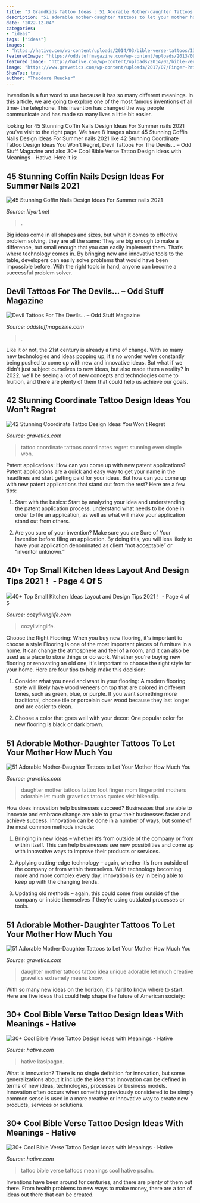 ```yaml
---
title: "3 Grandkids Tattoo Ideas : 51 Adorable Mother-daughter Tattoos To Let Your Mother How Much You"
description: "51 adorable mother-daughter tattoos to let your mother how much you"
date: "2022-12-04"
categories:
- "ideas"
tags: ["ideas"]
images:
- "https://hative.com/wp-content/uploads/2014/03/bible-verse-tattoos/13-psalm-148-3-bible-verse-tattoo.jpg"
featuredImage: "https://oddstuffmagazine.com/wp-content/uploads/2013/09/Devil-tattoo-20-566x800.jpg"
featured_image: "http://hative.com/wp-content/uploads/2014/03/bible-verse-tattoos/17-matthew-19-26-with-cross.jpg"
image: "https://www.gravetics.com/wp-content/uploads/2017/07/Finger-Print-Mother-Daughter-Tattoo-On-Foot.jpg"
ShowToc: true
author: "Theodore Ruecker"
---
```



Invention is a fun word to use because it has so many different meanings. In this article, we are going to explore one of the most famous inventions of all time- the telephone. This invention has changed the way people communicate and has made so many lives a little bit easier.

	

		
looking for 45 Stunning Coffin Nails Design Ideas For Summer nails 2021 you've visit to the right page. We have 8 Images about 45 Stunning Coffin Nails Design Ideas For Summer nails 2021 like 42 Stunning Coordinate Tattoo Design Ideas You Won&#039;t Regret, Devil Tattoos For The Devils… – Odd Stuff Magazine and also 30+ Cool Bible Verse Tattoo Design Ideas with Meanings - Hative. Here it is:
		
    
## 45 Stunning Coffin Nails Design Ideas For Summer Nails 2021

<img loading=lazy src="https://lilyart.net/wp-content/uploads/2021/05/33-7-768x1152.jpg" onerror="this.onerror=null;this.src='https://tse3.mm.bing.net/th?id=OIP.XLkV1QAAlGnn2SwwAmzUygHaLH&amp;pid=15.1';" alt="45 Stunning Coffin Nails Design Ideas For Summer nails 2021">

_Source: lilyart.net_

>. 

	

Big ideas come in all shapes and sizes, but when it comes to effective problem solving, they are all the same: They are big enough to make a difference, but small enough that you can easily implement them. That’s where technology comes in. By bringing new and innovative tools to the table, developers can easily solve problems that would have been impossible before. With the right tools in hand, anyone can become a successful problem solver.

    
## Devil Tattoos For The Devils… – Odd Stuff Magazine

<img loading=lazy src="https://oddstuffmagazine.com/wp-content/uploads/2013/09/Devil-tattoo-20-566x800.jpg" onerror="this.onerror=null;this.src='https://tse2.mm.bing.net/th?id=OIP.e1rOFlE4rpXwTwZSMC8QMgHaKd&amp;pid=15.1';" alt="Devil Tattoos For The Devils… – Odd Stuff Magazine">

_Source: oddstuffmagazine.com_

>. 

	

Like it or not, the 21st century is already a time of change. With so many new technologies and ideas popping up, it's no wonder we're constantly being pushed to come up with new and innovative ideas. But what if we didn't just subject ourselves to new ideas, but also made them a reality? In 2022, we'll be seeing a lot of new concepts and technologies come to fruition, and there are plenty of them that could help us achieve our goals.

    
## 42 Stunning Coordinate Tattoo Design Ideas You Won&#039;t Regret

<img loading=lazy src="https://www.gravetics.com/wp-content/uploads/2017/03/Even-More-Simple.jpg" onerror="this.onerror=null;this.src='https://tse3.mm.bing.net/th?id=OIP.iUOhS51RpOgckJhATtJtIwHaJ4&amp;pid=15.1';" alt="42 Stunning Coordinate Tattoo Design Ideas You Won&#039;t Regret">

_Source: gravetics.com_

>tattoo coordinate tattoos coordinates regret stunning even simple won. 

	

Patent applications: How can you come up with new patent applications?
Patent applications are a quick and easy way to get your name in the headlines and start getting paid for your ideas. But how can you come up with new patent applications that stand out from the rest? Here are a few tips: 
1. Start with the basics: Start by analyzing your idea and understanding the patent application process. understand what needs to be done in order to file an application, as well as what will make your application stand out from others. 

2. Are you sure of your invention? Make sure you are Sure of Your Invention before filing an application. By doing this, you will less likely to have your application denominated as client “not acceptable” or “inventor unknown.” 


    
## 40+ Top Small Kitchen Ideas Layout And Design Tips 2021！ - Page 4 Of 5

<img loading=lazy src="https://cozylivinglife.com/wp-content/uploads/2021/05/11-10-768x1152.jpg" onerror="this.onerror=null;this.src='https://tse4.mm.bing.net/th?id=OIP.fOL-3wnvQvFu6zXml5FUFAHaLH&amp;pid=15.1';" alt="40+ Top Small Kitchen Ideas Layout and Design Tips 2021！ - Page 4 of 5">

_Source: cozylivinglife.com_

>cozylivinglife. 

	

Choose the Right Flooring: When you buy new flooring, it's important to choose a style
Flooring is one of the most important pieces of furniture in a home. It can change the atmosphere and feel of a room, and it can also be used as a place to store things or do work. Whether you're buying new flooring or renovating an old one, it's important to choose the right style for your home. Here are four tips to help make this decision: 
1. Consider what you need and want in your flooring: A modern flooring style will likely have wood veneers on top that are colored in different tones, such as green, blue, or purple. If you want something more traditional, choose tile or porcelain over wood because they last longer and are easier to clean. 

2. Choose a color that goes well with your decor: One popular color for new flooring is black or dark brown.

    
## 51 Adorable Mother-Daughter Tattoos To Let Your Mother How Much You

<img loading=lazy src="https://www.gravetics.com/wp-content/uploads/2017/07/Finger-Print-Mother-Daughter-Tattoo-On-Foot.jpg" onerror="this.onerror=null;this.src='https://tse4.mm.bing.net/th?id=OIP.--J0rJrQbl25hTZPZe1DJQHaHa&amp;pid=15.1';" alt="51 Adorable Mother-Daughter Tattoos to Let Your Mother How Much You">

_Source: gravetics.com_

>daughter mother tattoos tattoo foot finger mom fingerprint mothers adorable let much gravetics tatoos quotes visit hikendip. 

	

How does innovation help businesses succeed?
Businesses that are able to innovate and embrace change are able to grow their businesses faster and achieve success. Innovation can be done in a number of ways, but some of the most common methods include:
1. Bringing in new ideas – whether it’s from outside of the company or from within itself. This can help businesses see new possibilities and come up with innovative ways to improve their products or services.

2. Applying cutting-edge technology – again, whether it’s from outside of the company or from within themselves. With technology becoming more and more complex every day, innovation is key in being able to keep up with the changing trends.

3. Updating old methods – again, this could come from outside of the company or inside themselves if they’re using outdated processes or tools.

    
## 51 Adorable Mother-Daughter Tattoos To Let Your Mother How Much You

<img loading=lazy src="https://www.gravetics.com/wp-content/uploads/2017/07/Creative-Mother-Daughter-Tattoo-Idea.jpg" onerror="this.onerror=null;this.src='https://tse2.mm.bing.net/th?id=OIP.DvA5oJYI4j1Ve3CSZ2q1dwHaHa&amp;pid=15.1';" alt="51 Adorable Mother-Daughter Tattoos to Let Your Mother How Much You">

_Source: gravetics.com_

>daughter mother tattoos tattoo idea unique adorable let much creative gravetics extremely means know. 

	

With so many new ideas on the horizon, it's hard to know where to start. Here are five ideas that could help shape the future of American society: 

    
## 30+ Cool Bible Verse Tattoo Design Ideas With Meanings - Hative

<img loading=lazy src="http://hative.com/wp-content/uploads/2014/03/bible-verse-tattoos/17-matthew-19-26-with-cross.jpg" onerror="this.onerror=null;this.src='https://tse3.mm.bing.net/th?id=OIP.cJpm_cDYq8UcPWHJwkveVQHaNI&amp;pid=15.1';" alt="30+ Cool Bible Verse Tattoo Design Ideas with Meanings - Hative">

_Source: hative.com_

>hative kasipagan. 

	

What is innovation?
There is no single definition for innovation, but some generalizations about it include the idea that innovation can be defined in terms of new ideas, technologies, processes or business models. Innovation often occurs when something previously considered to be simply common sense is used in a more creative or innovative way to create new products, services or solutions.

    
## 30+ Cool Bible Verse Tattoo Design Ideas With Meanings - Hative

<img loading=lazy src="https://hative.com/wp-content/uploads/2014/03/bible-verse-tattoos/13-psalm-148-3-bible-verse-tattoo.jpg" onerror="this.onerror=null;this.src='https://tse3.mm.bing.net/th?id=OIP.vwL8P0dvo8x_9ifbsDTixQHaJ4&amp;pid=15.1';" alt="30+ Cool Bible Verse Tattoo Design Ideas with Meanings - Hative">

_Source: hative.com_

>tattoo bible verse tattoos meanings cool hative psalm. 

	

Inventions have been around for centuries, and there are plenty of them out there. From health problems to new ways to make money, there are a ton of ideas out there that can be created.

